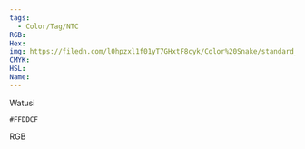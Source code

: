 ```yaml
---
tags:
  - Color/Tag/NTC
RGB:
Hex:
img: https://filedn.com/l0hpzxl1f01yT7GHxtF8cyk/Color%20Snake/standard_csv_to_svg/FFDDCF.svg
CMYK:
HSL:
Name:
---
```

Watusi
```palette
#FFDDCF
```
RGB
